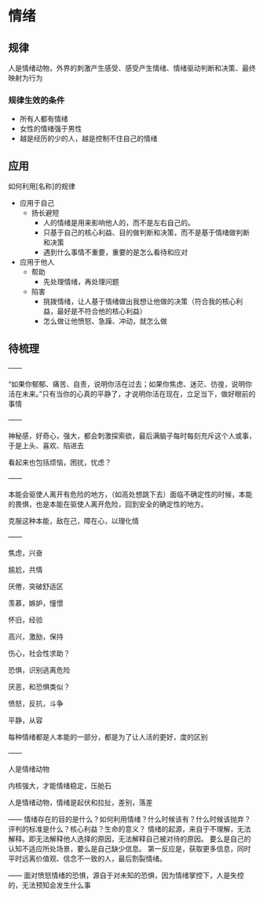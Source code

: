 # 情绪

## 规律

人是情绪动物，外界的刺激产生感受、感受产生情绪、情绪驱动判断和决策、最终映射为行为

### 规律生效的条件

- 所有人都有情绪
- 女性的情绪强于男性
- 越是经历的少的人，越是控制不住自己的情绪

## 应用

如何利用[名称]的规律

- 应用于自己
  - 扬长避短
    - 人的情绪是用来影响他人的，而不是左右自己的。
    - 只基于自己的核心利益、目的做判断和决策，而不是基于情绪做判断和决策
    - 遇到什么事情不重要，重要的是怎么看待和应对
- 应用于他人
  - 帮助
    - 先处理情绪，再处理问题
  - 陷害
    - 挑拨情绪，让人基于情绪做出我想让他做的决策（符合我的核心利益，最好是不符合他的核心利益）
    - 怎么做让他愤怒、急躁、冲动，就怎么做

## 待梳理

——

“如果你郁郁、痛苦、自责，说明你活在过去；如果你焦虑、迷茫、彷徨，说明你活在未来。”只有当你的心真的平静了，才说明你活在现在，立足当下，做好眼前的事情

——

神秘感，好奇心，强大，都会刺激探索欲，最后满脑子每时每刻充斥这个人或事，于是上头、喜欢、陷进去

看起来也包括烦恼，困扰，忧虑？

——

本能会驱使人离开有危险的地方，（如高处想跳下去）面临不确定性的时候，本能的畏惧，也是本能在驱使人离开危险，回到安全的确定性的地方。

克服这种本能，敌在己，障在心，以理化情

——

焦虑，兴奋

尴尬，共情

厌倦，突破舒适区

羡慕，嫉妒，憧憬

怀旧，经验

高兴，激励，保持

伤心，社会性求助？

恐惧，识别逃离危险

厌恶，和恐惧类似？

愤怒，反抗，斗争

平静，从容

每种情绪都是人本能的一部分，都是为了让人活的更好，度的区别

——

人是情绪动物

内核强大，才能情绪稳定，压舱石

人是情绪动物，情绪是起伏和拉扯，差别，落差

——
情绪存在的目的是什么？如何利用情绪？什么时候该有？什么时候该抛弃？评判的标准是什么？核心利益？生命的意义？
情绪的起源，来自于不理解，无法解释。即无法解释他人选择的原因，无法解释自己被对待的原因。
要么是自己的认知不适应所处场景，要么是自己缺少信息。
第一反应是，获取更多信息，同时平时远离价值观、信念不一致的人，最后割裂情绪。

——
面对愤怒情绪的恐惧，源自于对未知的恐惧，因为情绪掌控下，人是失控的，无法预知会发生什么事
